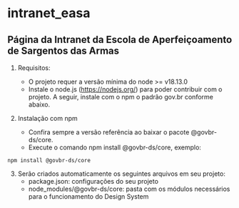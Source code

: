 # intranet_easa
## Página da Intranet da Escola de Aperfeiçoamento de Sargentos das Armas

1. Requisitos:
   - O projeto requer a versão mínima do node >= v18.13.0
   - Instale o node.js (https://nodejs.org/) para poder contribuir com o projeto. A seguir, instale com o npm o padrão gov.br conforme abaixo.

2. Instalação com npm
   - Confira sempre a versão referência ao baixar o pacote @govbr-ds/core.
   - Execute o comando npm install @govbr-ds/core, exemplo:

```
npm install @govbr-ds/core
```

3. Serão criados automaticamente os seguintes arquivos em seu projeto:
   - package.json: configurações do seu projeto
   - node_modules/@govbr-ds/core: pasta com os módulos necessários para o funcionamento do Design System
